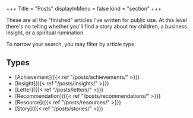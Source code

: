 +++
Title = "Posts"
displayInMenu = false
kind = "section"
+++

These are all the "finished" articles I've written for public use. At this level there's no telling whether you'll find a story about my children, a business insight, or a spiritual rumination.

To narrow your search, you may filter by article type.

## Types

- [Achievement]({{< ref "/posts/achievements/" >}})
- [Insight]({{< ref "/posts/insights/" >}})
- [Letter]({{< ref "/posts/letters/" >}})
- [Recommendation]({{< ref "/posts/recommendations/" >}})
- [Resource]({{< ref "/posts/resources/" >}})
- [Story]({{< ref "/posts/stories/" >}})
